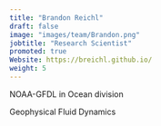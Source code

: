 ```yaml
---
title: "Brandon Reichl"
draft: false
image: "images/team/Brandon.png"
jobtitle: "Research Scientist"
promoted: true
Website: https://breichl.github.io/
weight: 5
---
```



NOAA-GFDL in Ocean division

Geophysical Fluid Dynamics


